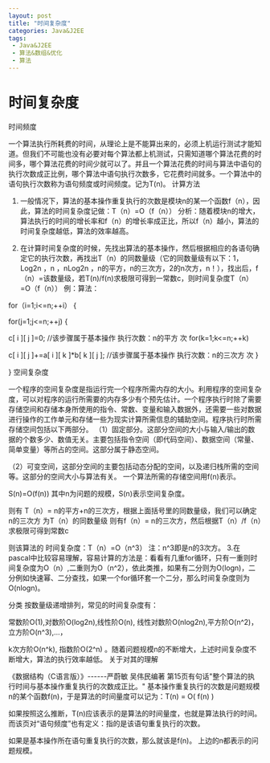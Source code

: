 ```yaml
---
layout: post
title: "时间复杂度"
categories: Java&J2EE
tags: 
 - Java&J2EE
 - 算法&数组&优化
 - 算法
--- 
```


# 时间复杂度

时间频度

一个算法执行所耗费的时间，从理论上是不能算出来的，必须上机运行测试才能知道。但我们不可能也没有必要对每个算法都上机测试，只需知道哪个算法花费的时间多，哪个算法花费的时间少就可以了。并且一个算法花费的时间与算法中语句的执行次数成正比例，哪个算法中语句执行次数多，它花费时间就多。一个算法中的语句执行次数称为语句频度或时间频度。记为T(n)。
计算方法

1. 一般情况下，算法的基本操作重复执行的次数是模块n的某一个函数f（n），因此，算法的时间复杂度记做：T（n）=O（f（n））
分析：随着模块n的增大，算法执行的时间的增长率和f（n）的增长率成正比，所以f（n）越小，算法的时间复杂度越低，算法的效率越高。

2. 在计算时间复杂度的时候，先找出算法的基本操作，然后根据相应的各语句确定它的执行次数，再找出T（n）的同数量级（它的同数量级有以下：1，Log2n ，n ，nLog2n ，n的平方，n的三次方，2的n次方，n！），找出后，f（n）=该数量级，若T(n)/f(n)求极限可得到一常数c，则时间复杂度T（n）=O（f（n））
例：算法：

for（i=1;i<=n;++i）
{

for(j=1;j<=n;++j)
{

c[ i ][ j ]=0; //该步骤属于基本操作 执行次数：n的平方 次
for(k=1;k<=n;++k)

c[ i ][ j ]+=a[ i ][ k ]*b[ k ][ j ]; //该步骤属于基本操作 执行次数：n的三次方 次
}

}
空间复杂度

一个程序的空间复杂度是指运行完一个程序所需内存的大小。利用程序的空间复杂度，可以对程序的运行所需要的内存多少有个预先估计。一个程序执行时除了需要存储空间和存储本身所使用的指令、常数、变量和输入数据外，还需要一些对数据进行操作的工作单元和存储一些为现实计算所需信息的辅助空间。程序执行时所需存储空间包括以下两部分。
（1）固定部分。这部分空间的大小与输入/输出的数据的个数多少、数值无关。主要包括指令空间（即代码空间）、数据空间（常量、简单变量）等所占的空间。这部分属于静态空间。

（2）可变空间，这部分空间的主要包括动态分配的空间，以及递归栈所需的空间等。这部分的空间大小与算法有关。
一个算法所需的存储空间用f(n)表示。

S(n)=O(f(n))
其中n为问题的规模，S(n)表示空间复杂度。

则有 T（n）= n的平方+n的三次方，根据上面括号里的同数量级，我们可以确定 n的三次方 为T（n）的同数量级
则有f（n）= n的三次方，然后根据T（n）/f（n）求极限可得到常数c

则该算法的 时间复杂度：T（n）=O（n^3） 注：n^3即是n的3次方。
3.在pascal中比较容易理解，容易计算的方法是：看看有几重for循环，只有一重则时间复杂度为O（n）,二重则为O（n^2），依此类推，如果有二分则为O(logn)，二分例如快速幂、二分查找，如果一个for循环套一个二分，那么时间复杂度则为O(nlogn)。

分类
按数量级递增排列，常见的时间复杂度有：

常数阶O(1),对数阶O(log2n),线性阶O(n),
线性对数阶O(nlog2n),平方阶O(n^2)，立方阶O(n^3),...，

k次方阶O(n^k), 指数阶O(2^n) 。随着问题规模n的不断增大，上述时间复杂度不断增大，算法的执行效率越低。
关于对其的理解

《数据结构（C语言版）》------严蔚敏 吴伟民编著 第15页有句话"整个算法的执行时间与基本操作重复执行的次数成正比。"
基本操作重复执行的次数是问题规模n的某个函数f(n)，于是算法的时间量度可以记为：T(n) = O( f(n) )

如果按照这么推断，T(n)应该表示的是算法的时间量度，也就是算法执行的时间。
而该页对“语句频度”也有定义：指的是该语句重复执行的次数。

如果是基本操作所在语句重复执行的次数，那么就该是f(n)。
上边的n都表示的问题规模。

